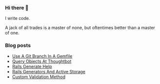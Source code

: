 ### Hi there 👋

I write code.

A jack of all trades is a master of none, but oftentimes better than a master of one.

<!--
**wusher/wusher** is a ✨ _special_ ✨ repository because its `README.md` (this file) appears on your GitHub profile.

Here are some ideas to get you started:

- 🔭 I’m currently working on ...
- 🌱 I’m currently learning ...
- 👯 I’m looking to collaborate on ...
- 🤔 I’m looking for help with ...
- 💬 Ask me about ...
- 📫 How to reach me: ...
- 😄 Pronouns: ...
- ⚡ Fun fact: ...
-->


### Blog posts
<!-- BLOG-POST-LIST:START -->
- [Use A Git Branch In A Gemfile](https://wusher.github.io/notes/2022/10/20/2022-10-20_use-a-git-branch-in-a-gemfile/)
- [Query Objects At Thoughtbot](https://wusher.github.io/notes/2022/10/18/2022-10-18_query-objects-at-thoughtbot/)
- [Rails Generate Help](https://wusher.github.io/notes/cheatsheet/2022/10/12/0000-00-00_cheatsheet_rails-generate-help/)
- [Rails Generators And Active Storage](https://wusher.github.io/notes/2022/10/03/2022-10-03_migrations-and-active-storage/)
- [Custom Validation Method](https://wusher.github.io/notes/2022/09/06/2022-09-06_custom-validation-method/)
<!-- BLOG-POST-LIST:END -->
